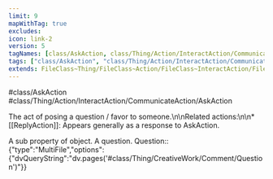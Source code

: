 ```yaml
---
limit: 9
mapWithTag: true
excludes:
icon: link-2
version: 5
tagNames: [class/AskAction, class/Thing/Action/InteractAction/CommunicateAction/AskAction, schema-org/AskAction]
tags: ["class/AskAction", "class/Thing/Action/InteractAction/CommunicateAction/AskAction"]
extends: FileClass~Thing/FileClass~Action/FileClass~InteractAction/FileClass~CommunicateAction
---
```


#class/AskAction
#class/Thing/Action/InteractAction/CommunicateAction/AskAction


The act of posing a question / favor to someone.\n\nRelated actions:\n\n\* [[ReplyAction]]: Appears generally as a response to AskAction.


A sub property of object. A question.
Question:: {"type":"MultiFile","options":{"dvQueryString":"dv.pages('#class/Thing/CreativeWork/Comment/Question')"}}
